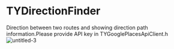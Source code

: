 # TYDirectionFinder
Direction between two routes and showing direction path information.Please provide API key in TYGooglePlacesApiClient.h
![untitled-3](https://cloud.githubusercontent.com/assets/18044565/18265434/4d987df8-7433-11e6-88af-9a3595eba954.gif)
